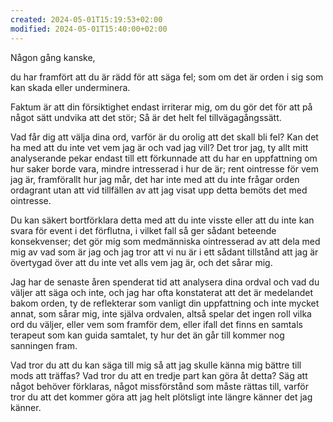 ```yaml
---
created: 2024-05-01T15:19:53+02:00
modified: 2024-05-01T15:40:00+02:00
---
```


Någon gång kanske, 

du har framfört att du är rädd för att säga fel; som om det är orden i sig som kan skada eller underminera. 

Faktum är att din försiktighet endast irriterar mig, om du gör det för att på något sätt undvika att det stör; Så är det helt fel tillvägagångssätt.

Vad får dig att välja dina ord, varför är du orolig att det skall bli fel? Kan det ha med att du inte vet vem jag är och vad jag vill? 
Det tror jag, ty allt mitt analyserande pekar endast till ett förkunnade att du har en uppfattning om hur saker borde vara, mindre intresserad i hur de är; rent ointresse för vem jag är, framförallt hur jag mår, det har inte med att du inte frågar orden ordagrant utan att vid tillfällen av att jag visat upp detta bemöts det med ointresse.

Du kan säkert bortförklara detta med att du inte visste eller att du inte kan svara för event i det förflutna, i vilket fall så ger sådant beteende konsekvenser; det gör mig som medmänniska ointresserad av att dela med mig av vad som är jag och jag tror att vi nu är i ett sådant tillstånd att jag är övertygad över att du inte vet alls vem jag är, och det sårar mig.

Jag har de senaste åren spenderat tid att analysera dina ordval och vad du väljer att säga och inte, och jag har ofta konstaterat att det är medelandet bakom orden, ty de reflekterar som vanligt din uppfattning och inte mycket annat, som sårar mig, inte själva ordvalen, altså spelar det ingen roll vilka ord du väljer, eller vem som framför dem, eller ifall det finns en samtals terapeut som kan guida samtalet, ty hur det än går till kommer nog sanningen fram.

Vad tror du att du kan säga till mig så att jag skulle känna mig bättre till mods att träffas? Vad tror du att en tredje part kan göra åt detta? Säg att något behöver förklaras, något missförstånd som måste rättas till, varför tror du att det kommer göra att jag helt plötsligt inte längre känner det jag känner.
